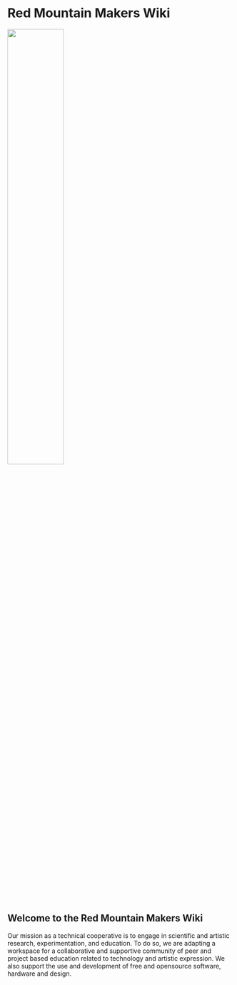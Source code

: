 # Red Mountain Makers Wiki
<img src="https://raw.githubusercontent.com/wiki/redmountainmakers/wiki/images/RMMLogo.png" width=50% height=50%>

## Welcome to the Red Mountain Makers Wiki
Our mission as a technical cooperative is to engage in scientific and artistic research, experimentation, and education. To do so, we are adapting a workspace for a collaborative and supportive community of peer and project based education related to technology and artistic expression. We also support the use and development of free and opensource software, hardware and design.
